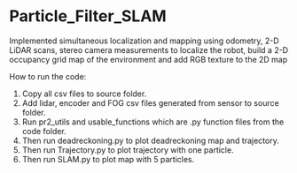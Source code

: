 # Particle_Filter_SLAM

Implemented simultaneous localization and mapping using odometry, 2-D LiDAR scans, stereo camera measurements to localize the robot, build a 2-D occupancy grid map of the environment and add RGB texture to the 2D map

How to run the code:

1. Copy all csv files to source folder.
2. Add lidar, encoder and FOG csv files generated from sensor to source folder.
3. Run pr2_utils and usable_functions which are .py function files from the code folder.
4. Then run deadreckoning.py to plot deadreckoning map and trajectory.
5. Then run Trajectory.py to plot trajectory with one particle.
6. Then run SLAM.py to plot map with 5 particles.
